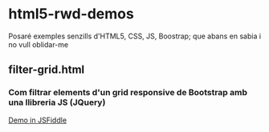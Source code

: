 # html5-rwd-demos
Posaré exemples senzills d'HTML5, CSS, JS, Boostrap; que abans en sabia i no vull oblidar-me 

## filter-grid.html

### Com filtrar elements d'un grid responsive de Bootstrap amb una llibreria JS (JQuery)
[Demo in JSFiddle](https://jsfiddle.net/mamorosdev/va371jc9/1/)
